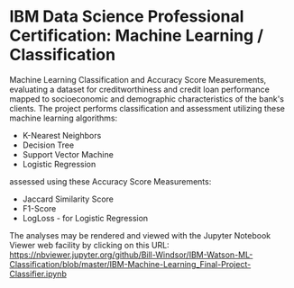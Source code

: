 # IBM Data Science Professional Certification: Machine Learning / Classification

Machine Learning Classification and Accuracy Score Measurements, evaluating a dataset for creditworthiness and credit loan performance mapped to socioeconomic and demographic characteristics of the bank's clients. The project performs classification and assessment utilizing these machine learning algorithms:  
 * K-Nearest Neighbors  
 * Decision Tree  
 * Support Vector Machine  
 * Logistic Regression  

assessed using these Accuracy Score Measurements:  
 * Jaccard Similarity Score  
 * F1-Score  
 * LogLoss - for Logistic Regression  

The analyses may be rendered and viewed with the Jupyter Notebook Viewer web facility by clicking on this URL:  
https://nbviewer.jupyter.org/github/Bill-Windsor/IBM-Watson-ML-Classification/blob/master/IBM-Machine-Learning_Final-Project-Classifier.ipynb
